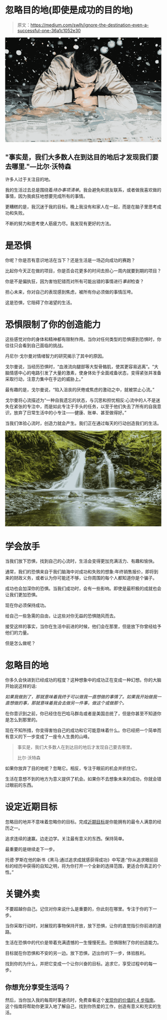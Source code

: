 # 忽略目的地(即使是成功的目的地)

> 原文：<https://medium.com/swlh/ignore-the-destination-even-a-successful-one-36a1c1052e30>

![](img/3c2464ab5dff2eda8cba5071b9e38868.png)

## "事实是，我们大多数人在到达目的地后才发现我们要去哪里."—比尔·沃特森

许多人过于关注目的地。

我的生活过去总是围绕着*待办事项清单*。我会避免和朋友联系，或者做我喜欢做的事情，因为我疯狂地想要完成所有的事情。

更糟糕的是，我沉迷于我的目标。晚上我没有和家人在一起，而是在脑子里思考成功和失败。

不断的努力和思考使人筋疲力尽。我发现有更好的方法。

# 是恐惧

你呢？你是否有意识地活在当下？还是生活是一场迈向成功的赛跑？

比起你今天正在做的项目，你是否会花更多的时间去担心一周内就要到期的项目？

你是不是偏执狂，因为害怕犯错而对所有可能出错的事情进行*事前*检查？

担心未来，你对自己的表现感到焦虑，被所有你必须做的事情压垮。

这是恐惧，它阻碍了你渴望的生活。

# 恐惧限制了你的创造能力

这些感觉对你的身体和精神都有限制作用。当你对任何类型的恐惧感到恐惧时，你往往只会看到自己面临的挑战。

丹尼尔·戈尔曼对情绪智力的研究揭示了其中的原因。

戈尔曼说，当经历恐惧时，“血液流向腿部等大型骨骼肌，使其更容易逃离”。“大脑情感中心的电路引发了大量的激素，使身体处于全面戒备状态，变得紧张并准备采取行动，注意力集中在手边的威胁上。”

最有趣的是，戈尔曼说，“陷入沮丧的厌倦或焦虑的激动之中，就被禁止心流。”

戈尔曼将心流描述为“一种自我遗忘的状态，与沉思和担忧相反:心流中的人不是迷失在紧张的专注中，而是如此专注于手头的任务，以至于他们失去了所有的自我意识，放弃了日常生活中的小专注——健康、账单、甚至做得好。”

当我们体验心流时，创造力就会产生。我们正在通过每天的行动创造我们的生活。

![](img/1d180ec9d15abc6fc06324a4f38619bd.png)

# 学会放手

当我们放下恐惧，找到自己的心流时，生活会变得更加充满活力、有趣和愉快。

通常，我们的恐惧来自于我们脑海中对成功和失败的想象:年终销售报价，即将到来的财政义务，或者认为你可能还不够，让你周围的每个人都知道你是个骗子。

成功也会加深你的恐惧。当我们成功时，会有一些影响。即使是最积极的成就也会让我们更加恐惧。

现在你必须保持成功。

给自己一些急需的自由，让这些对你无益的恐惧随风而去。

接受这样的事实，当你在生活中前进的时候，他们会在那里，但是放下你曾经给予他们的力量。

但是怎么做呢？

# 忽略目的地

你多久会快进到已经成功的程度？这种想象中的成功正在变成一种幻想。你的大脑开始说这样的话:

*如果我做到了，那就意味着我终于可以做我一直想做的事情了。如果我开始做我一直想做的事，那就意味着我会去做另一件事，做这个或做那个。*

在你意识到之前，你已经住在巴哈马群岛或者是美国总统了，但是你甚至不知道你是怎么到那里的。

现在不知所措，你变得害怕自己的成功和它可能意味着什么。你已经把一个简单而有意义的下一步变成了一座令人生畏的山峰。

> 事实是，我们大多数人在到达目的地后才发现自己要去哪里。
> 
> 比尔·沃特森

如果你放弃了目的地呢？忽略它。相反，专注于眼前的机会并抓住它。

生活在意想不到的地方为意义提供了机会。如果你不去想象未来的成功，你就会错过眼前的东西。

# 设定近期目标

忽略目的地并不意味着忽略你的目标。完成[近期目标](/swlh/how-to-set-better-goals-3520c73ecc6c)是你能拥有的最令人满意的经历之一。

追求连续的速赢。边走边学。关注最有意义的东西。保持简单。

最重要的是继续走下一步。

托德·罗斯在他的新书《黑马:通过追求成就感获得成功》中写道:“你从追求眼前目标的经历中获得的自知之明，将为你打开一个全新的选择范围，更适合你真正的个性。”

# 关键外卖

不要超越你自己。记住对你来说什么是重要的，你此刻在哪里。专注于你的下一步。

当你采取行动时，对展现的事物保持开放，放下恐惧，让你的直觉指引你前进的道路。

生活在恐惧中的代价是带着充满遗憾的一生慢慢死去。恐惧限制了你的创造能力。

目标就在你恐惧和不安的另一边。放下恐惧，迈出你的下一步，体验胜利。

找到你的为什么，并把它变成一个让你兴奋的目标。追求它，享受过程中的每一步。

## 你想充分享受生活吗？

然后，当你加入我的每周时事通讯时，免费查看这个[发现你的价值的 4 步指南](https://pages.convertkit.com/47255dd5c9/d44858f307)。这个指南将帮助你更深入地了解自己，找到你热爱的工作，创造有意义和充实的生活。